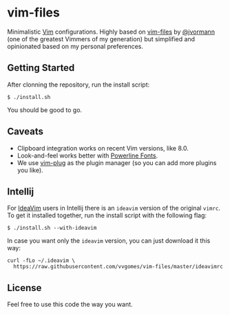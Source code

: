 # vim-files

Minimalistic [Vim](http://www.vim.org/) configurations. Highly based on [vim-files](https://github.com/jvortmann/vim-files) by [@jvormann](https://github.com/jvortmann) (one of the greatest Vimmers of my generation) but simplified and opinionated based on my personal preferences.

## Getting Started

After clonning the repository, run the install script:

```
$ ./install.sh
```

You should be good to go.

## Caveats

- Clipboard integration works on recent Vim versions, like 8.0.
- Look-and-feel works better with [Powerline Fonts](https://github.com/powerline/fonts).
- We use [vim-plug](https://github.com/junegunn/vim-plug) as the plugin manager (so you can add more plugins you like).

## Intellij

For [IdeaVim](https://github.com/JetBrains/ideavim) users in Intellij there is an `ideavim` version of the original `vimrc`. To get it installed together, run the install script with the following flag:

```
$ ./install.sh --with-ideavim
```

In case you want only the `ideavim` version, you can just download it this way:

```
curl -fLo ~/.ideavim \
  https://raw.githubusercontent.com/vvgomes/vim-files/master/ideavimrc
```

## License

Feel free to use this code the way you want.
